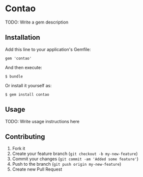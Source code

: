 # Contao

TODO: Write a gem description

## Installation

Add this line to your application's Gemfile:

    gem 'contao'

And then execute:

    $ bundle

Or install it yourself as:

    $ gem install contao

## Usage

TODO: Write usage instructions here

## Contributing

1. Fork it
2. Create your feature branch (`git checkout -b my-new-feature`)
3. Commit your changes (`git commit -am 'Added some feature'`)
4. Push to the branch (`git push origin my-new-feature`)
5. Create new Pull Request
